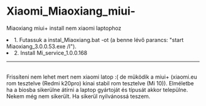 # Xiaomi_Miaoxiang_miui-
Miaoxiang miui+ install nem xiaomi laptophoz

<li>1. Futassuk a  instal_Miaoxiang.bat -ot (a benne lévő parancs: "start Miaoxiang_3.0.0.53.exe /I").
<li>2. Install Mi_service_1.0.0.168
<hr>
<br> Frissíteni nem lehet mert nem xiaomi latop  :( de müködik a miui+ (xiaomi.eu rom tesztelve (Redmi k20pro) kinai stabil rom tesztelve (Mi 10)). 
Elméletbe ha a biosba sikerülne átírni a laptop gyártoját és típusát akkor települne. Nekem még nem sikerült. Ha sikerül nyilvánossá teszem.
